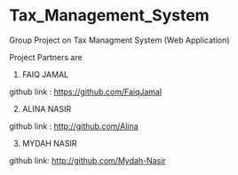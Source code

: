 # Tax_Management_System
Group Project on Tax Managment System (Web Application) 

Project Partners are 
1) FAIQ JAMAL

github link : https://github.com/FaiqJamal

2) ALINA NASIR

github link : http://github.com/Alina

3) MYDAH NASIR 

github link: http://github.com/Mydah-Nasir

